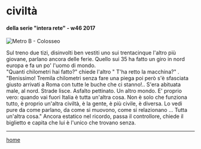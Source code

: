 # civiltà    

#### della serie "intera rete" - w46 2017  
![](https://drive.google.com/uc?id=1cVcVK_6viF84b84j4mkf6cmFMPxkApq0 "Metro B - Colosseo")   
<!--- /interarete122.png  --->  

Sul treno due tizi, disinvolti ben vestiti uno sui trentacinque l'altro più giovane, parlano ancora delle ferie. Quello sui 35 ha fatto un giro in nord europa e fa un po' l'uomo di mondo.  
"Quanti chilometri hai fatto?" chiede  l'altro " T'ha retto la macchina?" .
"Benissimo! Tremila chilometri senza fare una piega poi però s'è sfasciata giusto arrivati a Roma con tutte le buche che ci stanno!.. S'era abituata male, al nord. Strade lisce. Asfalto pettinato. Un altro mondo. E' proprio vero: quando vai fuori Italia è tutta un'altra cosa. Non è solo che funziona tutto, è proprio un'altra civiltà, è la gente, è più civile, è diversa. Lo vedi pure da come parlano, da come si muovono, come si relazionano ... Tutta un'altra cosa."
Ancora estatico nel ricordo, passa il controllore, chiede il biglietto e capita che lui è l'unico che trovano senza.
   
---  
[home](/interarete.md)  